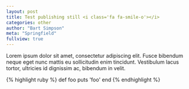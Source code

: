 ```yaml
---
layout: post
title: Test publishing still <i class='fa fa-smile-o'></i>
categories: other
author: "Bart Simpson"
meta: "Springfield"
fullview: true
---
```


Lorem ipsum dolor sit amet, consectetur adipiscing elit. Fusce bibendum neque eget nunc mattis eu sollicitudin enim tincidunt. Vestibulum lacus tortor, ultricies id dignissim ac, bibendum in velit.

{% highlight ruby %}
def foo
  puts 'foo'
end
{% endhighlight %}